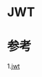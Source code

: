 # JWT

# 参考
1.[jwt](https://ninghao.net/blog/2834?utm_source=wechat_session&utm_medium=social&utm_oi=9645]19233132179456)